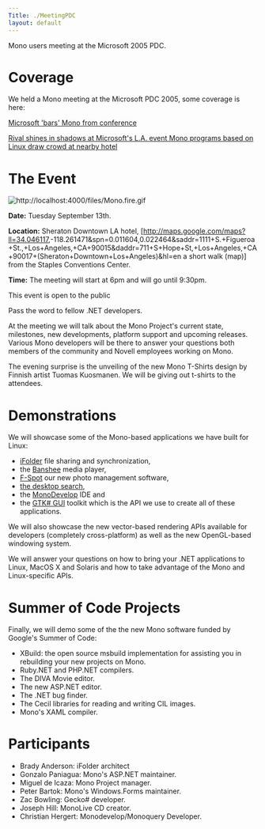```yaml
---
Title: ./MeetingPDC
layout: default
---
```


Mono users meeting at the Microsoft 2005 PDC.

Coverage
========

We held a Mono meeting at the Microsoft PDC 2005, some coverage is here:

[Microsoft 'bars' Mono from
conference](http://uk.builder.com/programming/windows/0,39026618,39265898,00.htm)

[Rival shines in shadows at Microsoft's L.A. event Mono programs based
on Linux draw crowd at nearby
hotel](http://seattlepi.nwsource.com/business/240989_pdcmono16.html)

The Event
=========

![](http://localhost:4000/files/Mono.fire.gif "http://localhost:4000/files/Mono.fire.gif")

<b>Date:</b> Tuesday September 13th.

<b>Location:</b> Sheraton Downtown LA hotel,
[<http://maps.google.com/maps?ll=34.046117>,-118.261471&spn=0.011604,0.022464&saddr=1111+S.+Figueroa+St.,+Los+Angeles,+CA+90015&daddr=711+S+Hope+St,+Los+Angeles,+CA+90017+(Sheraton+Downtown+Los+Angeles)&hl=en
a short walk (map)] from the Staples Conventions Center.

<b>Time:</b> The meeting will start at 6pm and will go until 9:30pm.

This event is open to the public

Pass the word to fellow .NET developers.

At the meeting we will talk about the Mono Project's current state,
milestones, new developments, platform support and upcoming releases.
Various Mono developers will be there to answer your questions both
members of the community and Novell employees working on Mono.

The evening surprise is the unveiling of the new Mono T-Shirts design by
Finnish artist Tuomas Kuosmanen. We will be giving out t-shirts to the
attendees.

Demonstrations
==============

We will showcase some of the Mono-based applications we have built for
Linux:

-   [iFolder](http://www.ifolder.com) file sharing and synchronization,
-   the [Banshee](http://banshee-project.org) media player,
-   [F-Spot](http://www.gnome.org/projects/f-spot) our new photo
    management software,
-   [the desktop search](http://www.beagle-project.org),
-   the [MonoDevelop](http://www.monodevelop.com) IDE and
-   the [GTK\# GUI]({{site.url}}/GtkSharp "wikilink") toolkit which is the API we use
    to create all of these applications.

We will also showcase the new vector-based rendering APIs available for
developers (completely cross-platform) as well as the new OpenGL-based
windowing system.

We will answer your questions on how to bring your .NET applications to
Linux, MacOS X and Solaris and how to take advantage of the Mono and
Linux-specific APIs.

Summer of Code Projects
=======================

Finally, we will demo some of the the new Mono software funded by
Google's Summer of Code:

-   XBuild: the open source msbuild implementation for assisting you in
    rebuilding your new projects on Mono.
-   Ruby.NET and PHP.NET compilers.
-   The DIVA Movie editor.
-   The new ASP.NET editor.
-   The .NET bug finder.
-   The Cecil libraries for reading and writing CIL images.
-   Mono's XAML compiler.

Participants
============

-   Brady Anderson: iFolder architect
-   Gonzalo Paniagua: Mono's ASP.NET maintainer.
-   Miguel de Icaza: Mono Project manager.
-   Peter Bartok: Mono's Windows.Forms maintainer.
-   Zac Bowling: Gecko\# developer.
-   Joseph Hill: MonoLive CD creator.
-   Christian Hergert: Monodevelop/Monoquery Developer.
